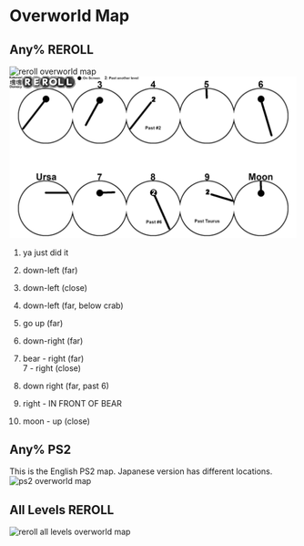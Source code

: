 # Overworld Map

## Any% REROLL

![reroll overworld map](https://i.imgur.com/tB0y2Ed.png 'Any% Overworld Map for REROLL')
![reroll overworld map simple graphic](./attachments/reroll-overworld.png)

1. ya just did it

2. down-left (far)

3. down-left (close)

4. down-left (far, below crab)

5. go up (far)

6. down-right (far)

7. bear - right (far)  
   7 - right (close)

8. down right (far, past 6)

9. right - IN FRONT OF BEAR

10. moon - up (close)

## Any% PS2

This is the English PS2 map. Japanese version has different locations.
![ps2 overworld map](https://i.imgur.com/dd2ovce.png 'Any% Overworld Map for PS2 Damacy')

## All Levels REROLL

![reroll all levels overworld map](https://i.imgur.com/0hgEVGk.png 'All Levels Overworld Map for REROLL')
